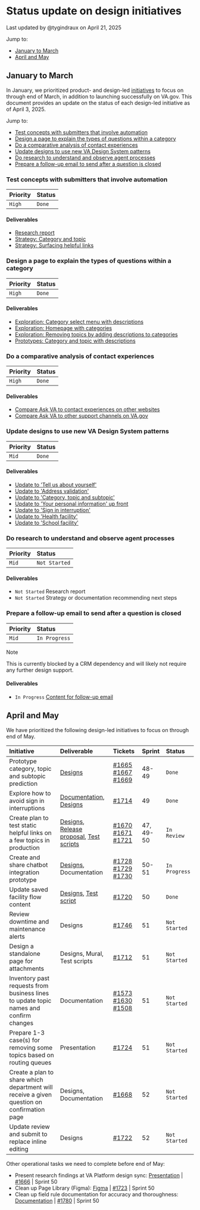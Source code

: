 # Status update on design initiatives

Last updated by @tygindraux on April 21, 2025

Jump to:
- [January to March](#january-to-march)
- [April and May](#april-and-may)

## January to March

In January, we prioritized product- and design-led [initiatives](https://github.com/department-of-veterans-affairs/va.gov-team/blob/master/products/ask-va/product/Phase%202%3A%20Initiatives.md) to focus on through end of March, in addition to launching successfully on VA.gov. This document provides an update on the status of each design-led initiative as of April 3, 2025.

Jump to:
- [Test concepts with submitters that involve automation](#test-concepts-with-submitters-that-involve-automation)
- [Design a page to explain the types of questions within a category](#design-a-page-to-explain-the-types-of-questions-within-a-category)
- [Do a comparative analysis of contact experiences](#do-a-comparative-analysis-of-contact-experiences)
- [Update designs to use new VA Design System patterns](#update-designs-to-use-new-va-design-system-patterns)
- [Do research to understand and observe agent processes](#do-research-to-understand-and-observe-agent-processes)
- [Prepare a follow-up email to send after a question is closed](#prepare-a-follow-up-email-to-send-after-a-question-is-closed)

### Test concepts with submitters that involve automation
|Priority|Status|
|:--|:--|
|`High`|`Done`|

#### Deliverables
- [Research report](https://github.com/department-of-veterans-affairs/va.gov-team/blob/master/products/ask-va/design/User%20research/01-2025%20Automation%20concept%20testing/Findings.md)
- [Strategy: Category and topic](https://github.com/department-of-veterans-affairs/va.gov-team/blob/master/products/ask-va/design/Strategy/Phase%202/2025-03%20Design%20strategy%3A%20Categories%2C%20topics%20and%20subtopics%20in%20Phase%202.md)
- [Strategy: Surfacing helpful links](https://github.com/department-of-veterans-affairs/va.gov-team/blob/master/products/ask-va/design/Strategy/Phase%202/2025-03%20Design%20strategy%3A%20Recommend%20helpful%20links%20in%20Phase%202.md)

### Design a page to explain the types of questions within a category
|Priority|Status|
|:--|:--|
|`High`|`Done`|

#### Deliverables
- [Exploration: Category select menu with descriptions](https://www.figma.com/design/YoeGJtWzHEH2bX2S4EGyBG/Ask-VA-Form---Phase-II-exploration?node-id=315-10165)
- [Exploration: Homepage with categories](https://www.figma.com/design/YoeGJtWzHEH2bX2S4EGyBG/Ask-VA-Form---Phase-II-exploration?node-id=260-81417)
- [Exploration: Removing topics by adding descriptions to categories](https://app.mural.co/t/departmentofveteransaffairs9999/m/departmentofveteransaffairs9999/1741702340480/288cfc4797e474c383fb24421fa7a6588f2d7779?wid=0-1741982819112)
- [Prototypes: Category and topic with descriptions](https://www.figma.com/design/YoeGJtWzHEH2bX2S4EGyBG/Ask-VA-Form---Phase-II-exploration?t=F3Grt4jPAGdiu2Gs-0)

### Do a comparative analysis of contact experiences
|Priority|Status|
|:--|:--|
|`High`|`Done`|

#### Deliverables
- [Compare Ask VA to contact experiences on other websites](https://github.com/department-of-veterans-affairs/va.gov-team/blob/master/products/ask-va/design/User%20research/02-2025%20Comparative%20analysis/Compare%20Ask%20VA%20to%20contact%20experiences%20on%20other%20websites.md)
- [Compare Ask VA to other support channels on VA.gov](https://github.com/department-of-veterans-affairs/va.gov-team/blob/master/products/ask-va/design/User%20research/02-2025%20Comparative%20analysis/Compare%20Ask%20VA%20to%20other%20support%20channels%20on%20VA.gov.md)

### Update designs to use new VA Design System patterns
|Priority|Status|
|:--|:--|
|`Mid`|`Done`|

#### Deliverables
- [Update to 'Tell us about yourself'](https://www.figma.com/design/aQ6JsjD4pvMxSVPAZHllMX/AVA-Page-Library?node-id=240-49159)
- [Update to 'Address validation'](https://www.figma.com/design/aQ6JsjD4pvMxSVPAZHllMX/AVA-Page-Library?node-id=1411-282221&t=ERdw3sy1L0TyH6vV-4)
- [Update to 'Category, topic and subtopic'](https://www.figma.com/design/aQ6JsjD4pvMxSVPAZHllMX/AVA-Page-Library?node-id=7191-80732)
- [Update to 'Your personal information' up front](https://www.figma.com/design/aQ6JsjD4pvMxSVPAZHllMX/AVA-Page-Library?node-id=7189-69325)
- [Update to 'Sign in interruption'](https://www.figma.com/design/aQ6JsjD4pvMxSVPAZHllMX/AVA-Page-Library?node-id=6868-141914)
- [Update to 'Health facility'](https://www.figma.com/design/aQ6JsjD4pvMxSVPAZHllMX/AVA-Page-Library?node-id=1-5097)
- [Update to 'School facility'](https://www.figma.com/design/aQ6JsjD4pvMxSVPAZHllMX/AVA-Page-Library?node-id=1411-250267)

### Do research to understand and observe agent processes
|Priority|Status|
|:--|:--|
|`Mid`|`Not Started`|

#### Deliverables
- `Not Started` Research report
- `Not Started` Strategy or documentation recommending next steps

### Prepare a follow-up email to send after a question is closed
|Priority|Status|
|:--|:--|
|`Mid`|`In Progress`|

> [!NOTE]
> This is currently blocked by a CRM dependency and will likely not require any further design support.

#### Deliverables
- `In Progress` [Content for follow-up email](https://github.com/department-of-veterans-affairs/va.gov-team/blob/master/products/ask-va/design/Strategy/Phase%202/2025-02%20Follow-up%20email.md)

## April and May

We have prioritized the following design-led initiatives to focus on through end of May.

|Initiative|Deliverable|Tickets|Sprint|Status|
|:--|:--|:--|:--|:--|
|Prototype category, topic and subtopic prediction|[Designs](https://www.figma.com/design/YoeGJtWzHEH2bX2S4EGyBG/Ask-VA-Form---Phase-II-exploration?node-id=468-14582)|[#1665](https://github.com/orgs/department-of-veterans-affairs/projects/1033/views/1?pane=issue&itemId=101411290&issue=department-of-veterans-affairs%7Cask-va%7C1665) [#1667](https://github.com/orgs/department-of-veterans-affairs/projects/1033/views/1?pane=issue&itemId=101904553&issue=department-of-veterans-affairs%7Cask-va%7C1667) [#1669](https://github.com/orgs/department-of-veterans-affairs/projects/1033/views/1?pane=issue&itemId=101905411&issue=department-of-veterans-affairs%7Cask-va%7C1669)|48-49|`Done`|
|Explore how to avoid sign in interruptions|[Documentation](https://github.com/department-of-veterans-affairs/va.gov-team/blob/master/products/ask-va/design/Strategy/Phase%202/2025-04%20Sign%20in%20rules.md), [Designs](https://www.figma.com/proto/YoeGJtWzHEH2bX2S4EGyBG/Ask-VA-Form---Phase-II-exploration?node-id=590-11102&t=hW7qcyMKpPVw4dG5-9&scaling=min-zoom&content-scaling=fixed&page-id=335%3A15380&starting-point-node-id=590%3A11102&show-proto-sidebar=1)|[#1714](https://github.com/orgs/department-of-veterans-affairs/projects/1033/views/1?pane=issue&itemId=104087485&issue=department-of-veterans-affairs%7Cask-va%7C1714)|49|`Done`|
|Create plan to test static helpful links on a few topics in production|[Designs](https://www.figma.com/design/YoeGJtWzHEH2bX2S4EGyBG/Ask-VA-Form---Phase-II-exploration?node-id=524-4653), [Release proposal](https://github.com/department-of-veterans-affairs/va.gov-team/blob/master/products/ask-va/design/Strategy/Phase%202/2024-04%20Helpful%20link%20release%20proposal.md), [Test scripts](https://docs.google.com/spreadsheets/d/1u55VrMylaNxEtxDkeIGLZ00H6nQUOHWiNCnTw1zvtnY/edit?gid=745919254#gid=745919254)|[#1670](https://github.com/orgs/department-of-veterans-affairs/projects/1033/views/1?pane=issue&itemId=101909785&issue=department-of-veterans-affairs%7Cask-va%7C1670) [#1671](https://github.com/orgs/department-of-veterans-affairs/projects/1033/views/1?pane=issue&itemId=101909853&issue=department-of-veterans-affairs%7Cask-va%7C1671) [#1721](https://github.com/orgs/department-of-veterans-affairs/projects/1033/views/1?filterQuery=label%3Adesign&pane=issue&itemId=105075675&issue=department-of-veterans-affairs%7Cask-va%7C1721)|47, 49-50|`In Review`|
|Create and share chatbot integration prototype|[Designs](https://www.figma.com/design/YoeGJtWzHEH2bX2S4EGyBG/Ask-VA-Form---Phase-II-exploration?node-id=763-6807), Documentation|[#1728](https://github.com/orgs/department-of-veterans-affairs/projects/1033/views/1?pane=issue&itemId=105390623&issue=department-of-veterans-affairs%7Cask-va%7C1728) [#1729](https://github.com/department-of-veterans-affairs/ask-va/issues/1729) [#1730](https://github.com/orgs/department-of-veterans-affairs/projects/1033/views/1?pane=issue&itemId=105391395&issue=department-of-veterans-affairs%7Cask-va%7C1730)|50-51|`In Progress`|
|Update saved facility flow content|[Designs](https://www.figma.com/design/aQ6JsjD4pvMxSVPAZHllMX/AVA-Page-Library?node-id=1411-250267), [Test script](https://docs.google.com/spreadsheets/d/1u55VrMylaNxEtxDkeIGLZ00H6nQUOHWiNCnTw1zvtnY/edit?gid=1917822643#gid=1917822643)|[#1720](https://github.com/orgs/department-of-veterans-affairs/projects/1033/views/1?filterQuery=label%3Adesign&pane=issue&itemId=104582117&issue=department-of-veterans-affairs%7Cask-va%7C1720)|50|`Done`|
|Review downtime and maintenance alerts|Designs|[#1746](https://github.com/orgs/department-of-veterans-affairs/projects/1033/views/1?pane=issue&itemId=106423643&issue=department-of-veterans-affairs%7Cask-va%7C1746)|51|`Not Started`|
|Design a standalone page for attachments|Designs, Mural, Test scripts|[#1712](https://github.com/orgs/department-of-veterans-affairs/projects/1033/views/1?filterQuery=label%3Adesign+attachment&pane=issue&itemId=104085985&issue=department-of-veterans-affairs%7Cask-va%7C1712)|51|`Not Started`|
|Inventory past requests from business lines to update topic names and confirm changes|Documentation|[#1573](https://github.com/orgs/department-of-veterans-affairs/projects/1033/views/1?filterQuery=label%3Adesign+topic&pane=issue&itemId=93340275&issue=department-of-veterans-affairs%7Cask-va%7C1573) [#1630](https://github.com/department-of-veterans-affairs/ask-va/issues/1630) [#1508](https://github.com/department-of-veterans-affairs/ask-va/issues/1508)|51|`Not Started`|
|Prepare 1-3 case(s) for removing some topics based on routing queues|Presentation|[#1724](https://github.com/orgs/department-of-veterans-affairs/projects/1033/views/1?filterQuery=label%3Adesign&pane=issue&itemId=105078032&issue=department-of-veterans-affairs%7Cask-va%7C1724)|51|`Not Started`|
|Create a plan to share which department will receive a given question on confirmation page|Designs, Documentation|[#1668](https://github.com/orgs/department-of-veterans-affairs/projects/1033/views/1?filterQuery=label%3Adesign&pane=issue&itemId=101905360&issue=department-of-veterans-affairs%7Cask-va%7C1668)|52|`Not Started`|
|Update review and submit to replace inline editing|Designs|[#1722](https://github.com/orgs/department-of-veterans-affairs/projects/1033/views/1?filterQuery=label%3Adesign&pane=issue&itemId=105076649&issue=department-of-veterans-affairs%7Cask-va%7C1722)|52|`Not Started`|


Other operational tasks we need to complete before end of May:
- Present research findings at VA Platform design sync: [Presentation](https://github.com/user-attachments/files/19763315/Monday.Design.and.Research.Share.-.Ask.VA.-.April.21.pdf) | [#1666](https://github.com/orgs/department-of-veterans-affairs/projects/1033/views/1?filterQuery=label%3Adesign&pane=issue&itemId=101411359&issue=department-of-veterans-affairs%7Cask-va%7C1666) | Sprint 50
- Clean up Page Library (Figma): [Figma](https://www.figma.com/design/aQ6JsjD4pvMxSVPAZHllMX/AVA-Page-Library?node-id=6938-14384&t=54NB77bHgA6Dq7V2-0) | [#1723](https://github.com/orgs/department-of-veterans-affairs/projects/1033/views/1?filterQuery=label%3Adesign&pane=issue&itemId=105077742&issue=department-of-veterans-affairs%7Cask-va%7C1723) | Sprint 50
- Clean up field rule documentation for accuracy and thoroughness: [Documentation](https://github.com/department-of-veterans-affairs/va.gov-team/tree/master/products/ask-va/design/Fields%2C%20options%20and%20labels) | [#1780](https://github.com/orgs/department-of-veterans-affairs/projects/1033/views/1?filterQuery=label%3Adesign&pane=issue&itemId=107305551&issue=department-of-veterans-affairs%7Cask-va%7C1780) | Sprint 50
